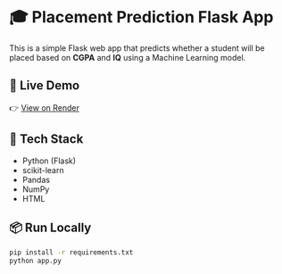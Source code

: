 # 🎓 Placement Prediction Flask App

This is a simple Flask web app that predicts whether a student will be placed based on **CGPA** and **IQ** using a Machine Learning model.

## 🚀 Live Demo
👉 [View on Render](https://placement-prediction-l1tc.onrender.com/)

## 🧠 Tech Stack
- Python (Flask)
- scikit-learn
- Pandas
- NumPy
- HTML 

## 📦 Run Locally
```bash
pip install -r requirements.txt
python app.py
